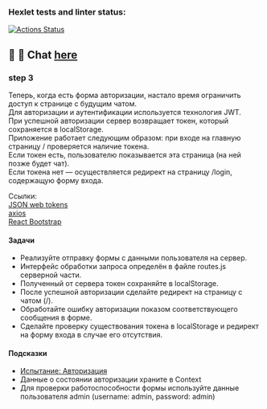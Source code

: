 ### Hexlet tests and linter status:

[![Actions Status](https://github.com/MilaNick/frontend-project-12/workflows/hexlet-check/badge.svg)](https://github.com/MilaNick/frontend-project-12/actions)

## 💬 📝 Chat [here](https://milachat.herokuapp.com/)

### step 3 
Теперь, когда есть форма авторизации, настало время ограничить доступ к странице с будущим чатом.   
Для авторизации и аутентификации используется технология JWT.   
При успешной авторизации сервер возвращает токен, который сохраняется в localStorage.  
Приложение работает следующим образом: при входе на главную страницу / проверяется наличие токена.   
Если токен есть, пользователю показывается эта страница (на ней позже будет чат).   
Если токена нет — осуществляется редирект на страницу /login, содержащую форму входа.  


Ссылки:  
[JSON web tokens](https://jwt.io/introduction)   
[axios](https://github.com/axios/axios)   
[React Bootstrap](https://github.com/react-bootstrap/react-bootstrap)
  
#### Задачи  
- Реализуйте отправку формы с данными пользователя на сервер.
- Интерфейс обработки запроса определён в файле routes.js серверной части. 
- Полученный от сервера токен сохраняйте в localStorage. 
- После успешной авторизации сделайте редирект на страницу с чатом (/). 
- Обработайте ошибку авторизации показом соответствующего сообщения в форме. 
- Сделайте проверку существования токена в localStorage и редирект на форму входа в случае его отсутствия. 
#### Подсказки 
- [Испытание: Авторизация](https://ru.hexlet.io/challenges/js_react_auth_exercise) 
- Данные о состоянии авторизации храните в Context 
- Для проверки работоспособности формы используйте данные пользователя admin (username: admin, password: admin)
